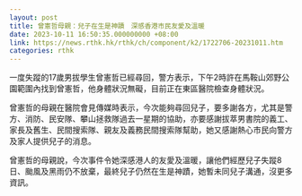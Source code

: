 ```yaml
---
layout: post
title: 曾憲哲母親：兒子在生是神蹟　深感香港市民友愛及溫暖
date: 2023-10-11 16:50:35.000000000 +08:00
link: https://news.rthk.hk/rthk/ch/component/k2/1722706-20231011.htm
categories: rthk
---
```


一度失蹤的17歲男拔學生曾憲哲已經尋回，警方表示，下午2時許在馬鞍山郊野公園範圍內找到曾憲哲，他身體狀況無礙，目前正在東區醫院檢查身體狀況。

曾憲哲的母親在醫院會見傳媒時表示，今次能夠尋回兒子，要多謝各方，尤其是警方、消防、民安隊、攀山拯救隊過去一星期的協助，亦要感謝拔萃男書院的義工、家長及舊生、民間搜索隊、親友及義務民間搜索隊幫助，她又感謝熱心市民向警方及家人提供兒子的消息。

曾憲哲的母親說，今次事件令她深感港人的友愛及溫暖，讓他們經歷兒子失蹤8日、颱風及黑雨仍不放棄，最終兒子仍然在生是神蹟，她暫未同兒子溝通，沒更多資訊。
